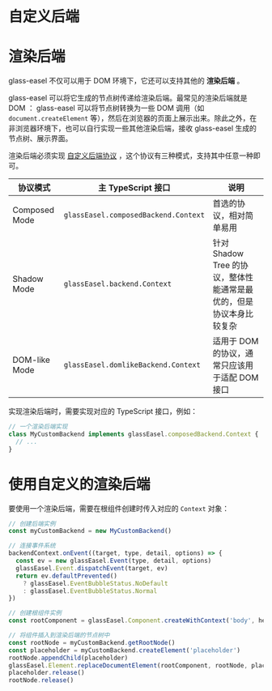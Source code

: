 # 自定义后端

# 渲染后端

glass-easel 不仅可以用于 DOM 环境下，它还可以支持其他的 **渲染后端** 。

glass-easel 可以将它生成的节点树传递给渲染后端。最常见的渲染后端就是 DOM ： glass-easel 可以将节点树转换为一些 DOM 调用（如 `document.createElement` 等），然后在浏览器的页面上展示出来。除此之外，在非浏览器环境下，也可以自行实现一些其他渲染后端，接收 glass-easel 生成的节点树、展示界面。

渲染后端必须实现 [自定义后端协议](../appendix/backend_protocol.md) ，这个协议有三种模式，支持其中任意一种即可。

| 协议模式 | 主 TypeScript 接口 | 说明 |
| -------- | --------------- | ---- |
| Composed Mode | `glassEasel.composedBackend.Context` | 首选的协议，相对简单易用 |
| Shadow Mode | `glassEasel.backend.Context` | 针对 Shadow Tree 的协议，整体性能通常是最优的，但是协议本身比较复杂 |
| DOM-like Mode | `glassEasel.domlikeBackend.Context` | 适用于 DOM 的协议，通常只应该用于适配 DOM 接口 |

实现渲染后端时，需要实现对应的 TypeScript 接口，例如：

```ts
// 一个渲染后端实现
class MyCustomBackend implements glassEasel.composedBackend.Context {
  // ...
}
```

# 使用自定义的渲染后端

要使用一个渲染后端，需要在根组件创建时传入对应的 `Context` 对象：

```js
// 创建后端实例
const myCustomBackend = new MyCustomBackend()

// 连接事件系统
backendContext.onEvent((target, type, detail, options) => {
  const ev = new glassEasel.Event(type, detail, options)
  glassEasel.Event.dispatchEvent(target, ev)
  return ev.defaultPrevented()
    ? glassEasel.EventBubbleStatus.NoDefault
    : glassEasel.EventBubbleStatus.Normal
})

// 创建根组件实例
const rootComponent = glassEasel.Component.createWithContext('body', helloWorld, myCustomBackend)

// 将组件插入到渲染后端的节点树中
const rootNode = myCustomBackend.getRootNode()
const placeholder = myCustomBackend.createElement('placeholder')
rootNode.appendChild(placeholder)
glassEasel.Element.replaceDocumentElement(rootComponent, rootNode, placeholder)
placeholder.release()
rootNode.release()
```

